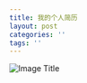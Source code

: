 ```yaml
---
title: 我的个人简历
layout: post
categories: ''
tags: ''
---
```

![Image Title](https://s2.ax1x.com/2019/12/24/l9dDIA.png)